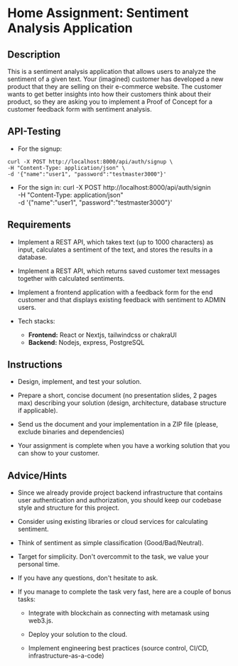 # Home Assignment: Sentiment Analysis Application

## Description

This is a sentiment analysis application that allows users to analyze the sentiment of a given text.
Your (imagined) customer has developed a new product that they are selling on their e-commerce website.
The customer wants to get better insights into how their customers think about their product, so they are asking you to implement a Proof of Concept for a customer feedback form with sentiment analysis.

## API-Testing

- For the signup:

```
curl -X POST http://localhost:8000/api/auth/signup \
-H "Content-Type: application/json" \
-d '{"name":"user1", "password":"testmaster3000"}'
```

- For the sign in:
  curl -X POST http://localhost:8000/api/auth/signin \
  -H "Content-Type: application/json" \
  -d '{"name":"user1", "password":"testmaster3000"}'

## Requirements

- Implement a REST API, which takes text (up to 1000 characters) as input, calculates a sentiment of the text, and stores the results in a database.

- Implement a REST API, which returns saved customer text messages together with calculated sentiments.

- Implement a frontend application with a feedback form for the end customer and that displays existing feedback with sentiment to ADMIN users.

- Tech stacks:
  - **Frontend:** React or Nextjs, tailwindcss or chakraUI
  - **Backend:** Nodejs, express, PostgreSQL

## Instructions

- Design, implement, and test your solution.

- Prepare a short, concise document (no presentation slides, 2 pages max) describing your solution (design, architecture, database structure if applicable).

- Send us the document and your implementation in a ZIP file (please, exclude binaries and dependencies)

- Your assignment is complete when you have a working solution that you can show to your customer.

## Advice/Hints

- Since we already provide project backend infrastructure that contains user authentication and authorization, you should keep our codebase style and structure for this project.

- Consider using existing libraries or cloud services for calculating sentiment.

- Think of sentiment as simple classification (Good/Bad/Neutral).

- Target for simplicity. Don't overcommit to the task, we value your personal time.

- If you have any questions, don't hesitate to ask.

- If you manage to complete the task very fast, here are a couple of bonus tasks:

  - Integrate with blockchain as connecting with metamask using web3.js.

  - Deploy your solution to the cloud.

  - Implement engineering best practices (source control, CI/CD, infrastructure-as-a-code)
